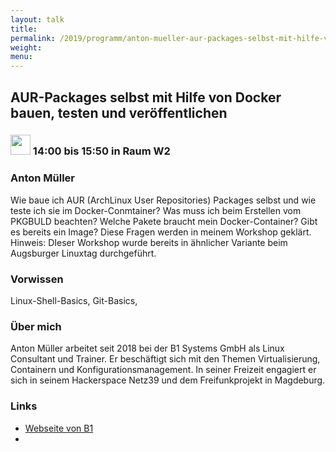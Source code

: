 ```yaml
---
layout: talk
title:
permalink: /2019/programm/anton-mueller-aur-packages-selbst-mit-hilfe-von-docker-bauen-testen-und-veroeffentlichen/
weight:
menu:
---
```

## AUR-Packages selbst mit Hilfe von Docker bauen, testen und veröffentlichen

### <img height = "32" src="../../../images/workshop.svg"> 14:00 bis 15:50 in Raum W2

### Anton Müller

Wie baue ich AUR (ArchLinux User Repositories) Packages selbst und wie teste ich sie im Docker-Conmtainer? Was muss ich beim Erstellen vom PKGBULD beachten? Welche Pakete braucht mein Docker-Container? Gibt es bereits ein Image? Diese Fragen werden in meinem Workshop geklärt. Hinweis: DIeser Workshop wurde bereits in ähnlicher Variante beim Augsburger Linuxtag durchgeführt.

### Vorwissen

Linux-Shell-Basics, Git-Basics, 

### Über mich

Anton Müller arbeitet seit 2018 bei der B1 Systems GmbH als Linux Consultant und Trainer. Er beschäftigt sich mit den Themen Virtualisierung, Containern und Konfigurationsmanagement. In seiner Freizeit engagiert er sich in seinem Hackerspace Netz39 und dem Freifunkprojekt in Magdeburg.

### Links

- <a href="https://b1-systems.de" target="_blank">Webseite von B1</a>
- <a href="" target="_blank"></a>